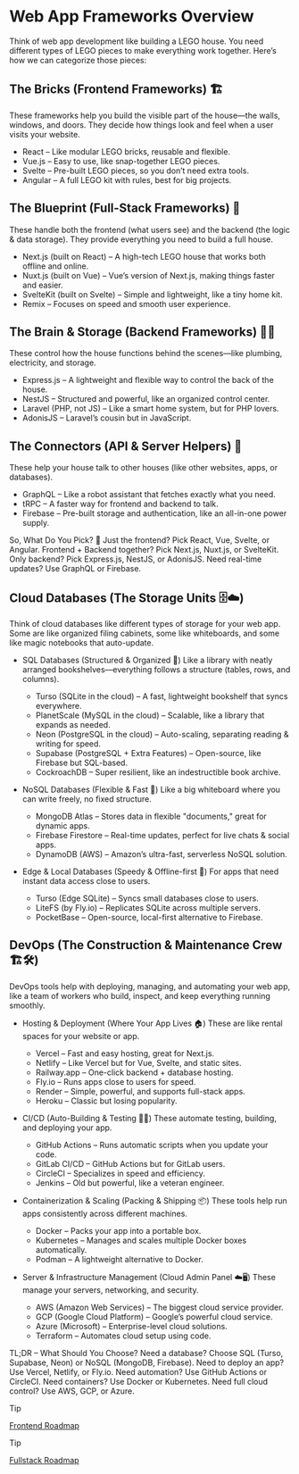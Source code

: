 # Web App Frameworks Overview
Think of web app development like building a LEGO house. You need different types of LEGO pieces to make everything work together. Here’s how we can categorize those pieces:

## The Bricks (Frontend Frameworks) 🏗️
These frameworks help you build the visible part of the house—the walls, windows, and doors. They decide how things look and feel when a user visits your website.
- React – Like modular LEGO bricks, reusable and flexible.
- Vue.js – Easy to use, like snap-together LEGO pieces.
- Svelte – Pre-built LEGO pieces, so you don’t need extra tools.
- Angular – A full LEGO kit with rules, best for big projects.

## The Blueprint (Full-Stack Frameworks) 🏡
These handle both the frontend (what users see) and the backend (the logic & data storage). They provide everything you need to build a full house.

- Next.js (built on React) – A high-tech LEGO house that works both offline and online.
- Nuxt.js (built on Vue) – Vue’s version of Next.js, making things faster and easier.
- SvelteKit (built on Svelte) – Simple and lightweight, like a tiny home kit.
- Remix – Focuses on speed and smooth user experience.

## The Brain & Storage (Backend Frameworks) 🧠💾
These control how the house functions behind the scenes—like plumbing, electricity, and storage.

- Express.js – A lightweight and flexible way to control the back of the house.
- NestJS – Structured and powerful, like an organized control center.
- Laravel (PHP, not JS) – Like a smart home system, but for PHP lovers.
- AdonisJS – Laravel’s cousin but in JavaScript.

## The Connectors (API & Server Helpers) 🔌
These help your house talk to other houses (like other websites, apps, or databases).

- GraphQL – Like a robot assistant that fetches exactly what you need.
- tRPC – A faster way for frontend and backend to talk.
- Firebase – Pre-built storage and authentication, like an all-in-one power supply.

So, What Do You Pick? 🤔
Just the frontend? Pick React, Vue, Svelte, or Angular.
Frontend + Backend together? Pick Next.js, Nuxt.js, or SvelteKit.
Only backend? Pick Express.js, NestJS, or AdonisJS.
Need real-time updates? Use GraphQL or Firebase.

## Cloud Databases (The Storage Units 🗄️☁️)
Think of cloud databases like different types of storage for your web app. Some are like organized filing cabinets, some like whiteboards, and some like magic notebooks that auto-update.

* SQL Databases (Structured & Organized 📑)
Like a library with neatly arranged bookshelves—everything follows a structure (tables, rows, and columns).

    - Turso (SQLite in the cloud) – A fast, lightweight bookshelf that syncs everywhere.
    - PlanetScale (MySQL in the cloud) – Scalable, like a library that expands as needed.
    - Neon (PostgreSQL in the cloud) – Auto-scaling, separating reading & writing for speed.
    - Supabase (PostgreSQL + Extra Features) – Open-source, like Firebase but SQL-based.
    - CockroachDB – Super resilient, like an indestructible book archive.

* NoSQL Databases (Flexible & Fast 📜)
Like a big whiteboard where you can write freely, no fixed structure.

    - MongoDB Atlas – Stores data in flexible "documents," great for dynamic apps.
    - Firebase Firestore – Real-time updates, perfect for live chats & social apps.
    - DynamoDB (AWS) – Amazon’s ultra-fast, serverless NoSQL solution.

* Edge & Local Databases (Speedy & Offline-first 🚀)
For apps that need instant data access close to users.

    - Turso (Edge SQLite) – Syncs small databases close to users.
    - LiteFS (by Fly.io) – Replicates SQLite across multiple servers.
    - PocketBase – Open-source, local-first alternative to Firebase.

## DevOps (The Construction & Maintenance Crew 🏗️🛠️)
DevOps tools help with deploying, managing, and automating your web app, like a team of workers who build, inspect, and keep everything running smoothly.

* Hosting & Deployment (Where Your App Lives 🏠)
These are like rental spaces for your website or app.

    - Vercel – Fast and easy hosting, great for Next.js.
    - Netlify – Like Vercel but for Vue, Svelte, and static sites.
    - Railway.app – One-click backend + database hosting.
    - Fly.io – Runs apps close to users for speed.
    - Render – Simple, powerful, and supports full-stack apps.
    - Heroku – Classic but losing popularity.

* CI/CD (Auto-Building & Testing 👷‍♂️)
These automate testing, building, and deploying your app.

    - GitHub Actions – Runs automatic scripts when you update your code.
    - GitLab CI/CD – GitHub Actions but for GitLab users.
    - CircleCI – Specializes in speed and efficiency.
    - Jenkins – Old but powerful, like a veteran engineer.

* Containerization & Scaling (Packing & Shipping 📦)
These tools help run apps consistently across different machines.

    - Docker – Packs your app into a portable box.
    - Kubernetes – Manages and scales multiple Docker boxes automatically.
    - Podman – A lightweight alternative to Docker.

* Server & Infrastructure Management (Cloud Admin Panel ☁️🖥️)
These manage your servers, networking, and security.

    - AWS (Amazon Web Services) – The biggest cloud service provider.
    - GCP (Google Cloud Platform) – Google’s powerful cloud service.
    - Azure (Microsoft) – Enterprise-level cloud solutions.
    - Terraform – Automates cloud setup using code.

TL;DR – What Should You Choose?
Need a database? Choose SQL (Turso, Supabase, Neon) or NoSQL (MongoDB, Firebase).
Need to deploy an app? Use Vercel, Netlify, or Fly.io.
Need automation? Use GitHub Actions or CircleCI.
Need containers? Use Docker or Kubernetes.
Need full cloud control? Use AWS, GCP, or Azure.

> [!TIP]
> [Frontend Roadmap](https://roadmap.sh/frontend)


> [!TIP]
> [Fullstack Roadmap](https://roadmap.sh/full-stack)